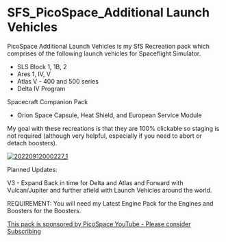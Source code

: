 # SFS_PicoSpace_Additional Launch Vehicles
PicoSpace Additional Launch Vehicles is my SfS Recreation pack which comprises of the following launch vehicles for Spaceflight Simulator.
- SLS Block 1, 1B, 2
- Ares 1, IV, V
- Atlas V - 400 and 500 series
- Delta IV Program

Spacecraft Companion Pack
- Orion Space Capsule, Heat Shield, and European Service Module

My goal with these recreations is that they are 100% clickable so staging is not required (although very helpful, especially if you need to abort or detach boosters).

[![20220912000227_1](https://user-images.githubusercontent.com/109048742/189574736-fa793647-25d0-4073-a051-9d22a76df03d.jpg)](https://www.youtube.com/watch?v=LV5cDDgAClM)

Planned Updates:

V3 - Expand Back in time for Delta and Atlas and Forward with Vulcan/Jupiter and further afield with Launch Vehicles around the world.

REQUIREMENT: You will need my Latest Engine Pack for the Engines and Boosters for the Boosters.

[This pack is sponsored by PicoSpace YouTube - Please consider Subscribing](https://www.youtube.com/channel/UCgPjBqQ1IptrZai4oLVZrXA)
